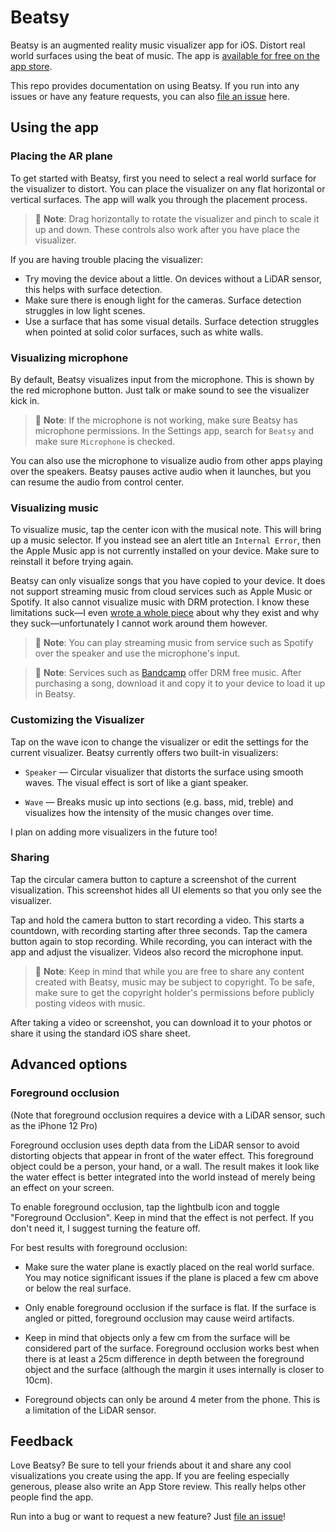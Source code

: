 # Beatsy

Beatsy is an augmented reality music visualizer app for iOS. Distort real world surfaces using the beat of music. The app is [available for free on the app store][app].

This repo provides documentation on using Beatsy. If you run into any issues or have any feature requests, you can also [file an issue][issues] here.

## Using the app

### Placing the AR plane

To get started with Beatsy, first you need to select a real world surface for the visualizer to distort. You can place the visualizer on any flat horizontal or vertical surfaces. The app will walk you through the placement process.

> 🎵 **Note**: Drag horizontally to rotate the visualizer and pinch to scale it up and down. These controls also work after you have place the visualizer.

If you are having trouble placing the visualizer:

- Try moving the device about a little. On devices without a LiDAR sensor, this helps with surface detection.
- Make sure there is enough light for the cameras. Surface detection struggles in low light scenes.
- Use a surface that has some visual details. Surface detection struggles when pointed at solid color surfaces, such as white walls.

### Visualizing microphone

By default, Beatsy visualizes input from the microphone. This is shown by the red microphone button. Just talk or make sound to see the visualizer kick in.

> 🎵 **Note**: If the microphone is not working, make sure Beatsy has microphone permissions. In the Settings app, search for `Beatsy` and make sure `Microphone` is checked.

You can also use the microphone to visualize audio from other apps playing over the speakers. Beatsy pauses active audio when it launches, but you can resume the audio from control center.

### Visualizing music

To visualize music, tap the center icon with the musical note. This will bring up a music selector. If you instead see an alert title an `Internal Error`, then the Apple Music app is not currently installed on your device. Make sure to reinstall it before trying again.

Beatsy can only visualize songs that you have copied to your device. It does not support streaming music from cloud services such as Apple Music or Spotify. It also cannot visualize music with DRM protection. I know these limitations suck—I even [wrote a whole piece](https://blog.mattbierner.com/the-war-we-forgot/) about why they exist and why they suck—unfortunately I cannot work around them however.

> 🎵 **Note**: You can play streaming music from service such as Spotify over the speaker and use the microphone's input.

> 🎵 **Note**: Services such as [Bandcamp](https://bandcamp.com) offer DRM free music. After purchasing a song, download it and copy it to your device to load it up in Beatsy.

### Customizing the Visualizer

Tap on the wave icon to change the visualizer or edit the settings for the current visualizer. Beatsy currently offers two built-in visualizers:

- `Speaker` — Circular visualizer that distorts the surface using smooth waves. The visual effect is sort of like a giant speaker.

- `Wave` — Breaks music up into sections (e.g. bass, mid, treble) and visualizes how the intensity of the music changes over time. 

I plan on adding more visualizers in the future too!

### Sharing

Tap the circular camera button to capture a screenshot of the current visualization. This screenshot hides all UI elements so that you only see the visualizer.

Tap and hold the camera button to start recording a video. This starts a countdown, with recording starting after three seconds. Tap the camera button again to stop recording. While recording, you can interact with the app and adjust the visualizer. Videos also record the microphone input.

> 🎵 **Note**: Keep in mind that while you are free to share any content created with Beatsy, music may be subject to copyright. To be safe, make sure to get the copyright holder's permissions before publicly posting videos with music.

After taking a video or screenshot, you can download it to your photos or share it using the standard iOS share sheet.

## Advanced options

### Foreground occlusion

(Note that foreground occlusion requires a device with a LiDAR sensor, such as the iPhone 12 Pro)

Foreground occlusion uses depth data from the LiDAR sensor to avoid distorting objects that appear in front of the water effect. This foreground object could be a person, your hand, or a wall. The result makes it look like the water effect is better integrated into the world instead of merely being an effect on your screen.

To enable foreground occlusion, tap the lightbulb icon and toggle "Foreground Occlusion". Keep in mind that the effect is not perfect. If you don't need it, I suggest turning the feature off.

For best results with foreground occlusion:

- Make sure the water plane is exactly placed on the real world surface. You may notice significant issues if the plane is placed a few cm above or below the real surface. 

- Only enable foreground occlusion if the surface is flat. If the surface is angled or pitted, foreground occlusion may cause weird artifacts.

- Keep in mind that objects only a few cm from the surface will be considered part of the surface. Foreground occlusion works best when there is at least a 25cm difference in depth between the foreground object and the surface (although the margin it uses internally is closer to 10cm). 

- Foreground objects can only be around 4 meter from the phone. This is a limitation of the LiDAR sensor.


## Feedback

Love Beatsy? Be sure to tell your friends about it and share any cool visualizations you create using the app. If you are feeling especially generous, please also write an App Store review. This really helps other people find the app.

Run into a bug or want to request a new feature? Just [file an issue][issues]!

[app]: https://apps.apple.com/us/app/beatsy/id1543162330
[issues]: https://github.com/mattbierner/beatsy-support/issues
